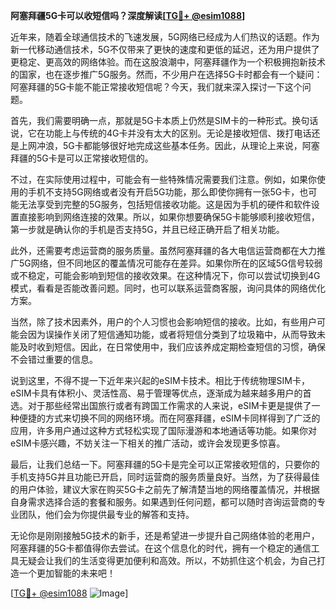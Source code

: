 **阿塞拜疆5G卡可以收短信吗？深度解读[[TG💪+ @esim1088](https://t.me/s/esim1088)]**

近年来，随着全球通信技术的飞速发展，5G网络已经成为人们热议的话题。作为新一代移动通信技术，5G不仅带来了更快的速度和更低的延迟，还为用户提供了更稳定、更高效的网络体验。而在这股浪潮中，阿塞拜疆作为一个积极拥抱新技术的国家，也在逐步推广5G服务。然而，不少用户在选择5G卡时都会有一个疑问：阿塞拜疆的5G卡能不能正常接收短信呢？今天，我们就来深入探讨一下这个问题。

首先，我们需要明确一点，那就是5G卡本质上仍然是SIM卡的一种形式。换句话说，它在功能上与传统的4G卡并没有太大的区别。无论是接收短信、拨打电话还是上网冲浪，5G卡都能够很好地完成这些基本任务。因此，从理论上来说，阿塞拜疆的5G卡是可以正常接收短信的。

不过，在实际使用过程中，可能会有一些特殊情况需要我们注意。例如，如果你使用的手机不支持5G网络或者没有开启5G功能，那么即使你拥有一张5G卡，也可能无法享受到完整的5G服务，包括短信接收功能。这是因为手机的硬件和软件设置直接影响到网络连接的效果。所以，如果你想要确保5G卡能够顺利接收短信，第一步就是确认你的手机是否支持5G，并且已经正确开启了相关功能。

此外，还需要考虑运营商的服务质量。虽然阿塞拜疆的各大电信运营商都在大力推广5G网络，但不同地区的覆盖情况可能存在差异。如果你所在的区域5G信号较弱或不稳定，可能会影响到短信的接收效果。在这种情况下，你可以尝试切换到4G模式，看看是否能改善问题。同时，也可以联系运营商客服，询问具体的网络优化方案。

当然，除了技术因素外，用户的个人习惯也会影响短信的接收。比如，有些用户可能会因为误操作关闭了短信通知功能，或者将短信分类到了垃圾箱中，从而导致未能及时收到短信。因此，在日常使用中，我们应该养成定期检查短信的习惯，确保不会错过重要的信息。

说到这里，不得不提一下近年来兴起的eSIM卡技术。相比于传统物理SIM卡，eSIM卡具有体积小、灵活性高、易于管理等优点，逐渐成为越来越多用户的首选。对于那些经常出国旅行或者有跨国工作需求的人来说，eSIM卡更是提供了一种便捷的方式来切换不同的网络环境。而在阿塞拜疆，eSIM卡同样得到了广泛的应用，许多用户通过这种方式轻松实现了国际漫游和本地通话等功能。如果你对eSIM卡感兴趣，不妨关注一下相关的推广活动，或许会发现更多惊喜。

最后，让我们总结一下。阿塞拜疆的5G卡是完全可以正常接收短信的，只要你的手机支持5G并且功能已开启，同时运营商的服务质量良好。当然，为了获得最佳的用户体验，建议大家在购买5G卡之前先了解清楚当地的网络覆盖情况，并根据自身需求选择合适的套餐和服务。如果遇到任何问题，都可以随时咨询运营商的专业团队，他们会为你提供最专业的解答和支持。

无论你是刚刚接触5G技术的新手，还是希望进一步提升自己网络体验的老用户，阿塞拜疆的5G卡都值得你去尝试。在这个信息化的时代，拥有一个稳定的通信工具无疑会让我们的生活变得更加便利和高效。所以，不妨抓住这个机会，为自己打造一个更加智能的未来吧！

[[TG💪+ @esim1088](https://t.me/s/esim1088) ![Image](https://i.postimg.cc/4NQfJmqS/Snipaste-2025-05-13-00-14-12.png)]